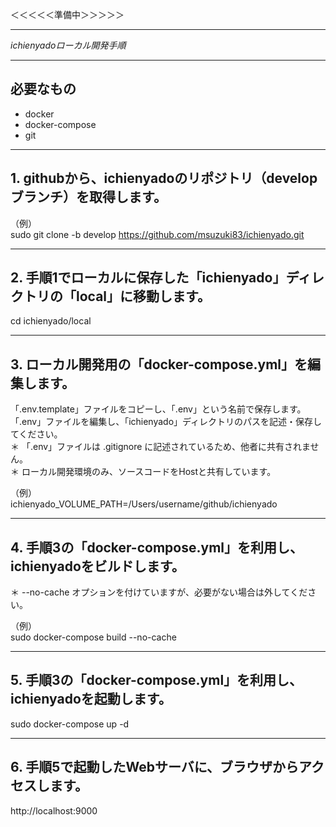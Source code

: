 

＜＜＜＜＜準備中＞＞＞＞＞





  
---

*ichienyadoローカル開発手順*

---

## 必要なもの

+ docker
+ docker-compose
+ git

---

## 1. githubから、ichienyadoのリポジトリ（developブランチ）を取得します。

（例）  
sudo git clone -b develop https://github.com/msuzuki83/ichienyado.git

---

## 2. 手順1でローカルに保存した「ichienyado」ディレクトリの「local」に移動します。

cd ichienyado/local  

---

## 3. ローカル開発用の「docker-compose.yml」を編集します。

「.env.template」ファイルをコピーし、「.env」という名前で保存します。  
「.env」ファイルを編集し、「ichienyado」ディレクトリのパスを記述・保存してください。  
＊ 「.env」ファイルは .gitignore に記述されているため、他者に共有されません。  
＊ ローカル開発環境のみ、ソースコードをHostと共有しています。  

（例）  
ichienyado_VOLUME_PATH=/Users/username/github/ichienyado  

---  

## 4. 手順3の「docker-compose.yml」を利用し、ichienyadoをビルドします。
＊ --no-cache オプションを付けていますが、必要がない場合は外してください。  

（例）  
sudo docker-compose build --no-cache  

---

## 5. 手順3の「docker-compose.yml」を利用し、ichienyadoを起動します。

sudo docker-compose up -d  

---

## 6. 手順5で起動したWebサーバに、ブラウザからアクセスします。

http://localhost:9000  
